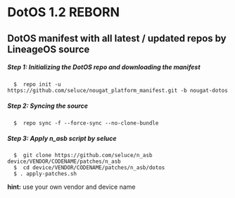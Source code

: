 DotOS 1.2 REBORN
===========
DotOS manifest with all latest / updated repos by LineageOS source
------------------

##### Step 1: Initializing the DotOS repo and downloading the manifest

      $  repo init -u https://github.com/seluce/nougat_platform_manifest.git -b nougat-dotos

##### Step 2: Syncing the source

      $  repo sync -f --force-sync --no-clone-bundle
	  
##### Step 3: Apply n_asb script by seluce

      $  git clone https://github.com/seluce/n_asb device/VENDOR/CODENAME/patches/n_asb
	  $  cd device/VENDOR/CODENAME/patches/n_asb/dotos
	  $ . apply-patches.sh
	  
**hint:** use your own vendor and device name